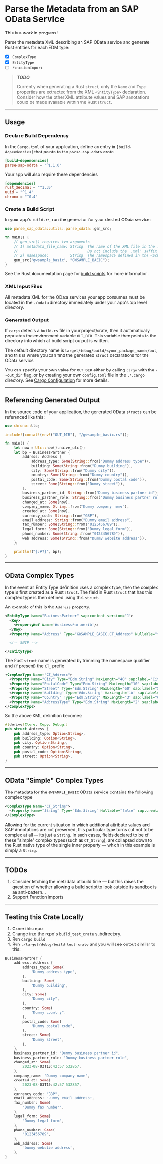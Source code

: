# Parse the Metadata from an SAP OData Service

This is a work in progress!

Parse the metadata XML describing an SAP OData service and generate Rust entities for each EDM type:

* [x] `ComplexType`
* [x] `EntityType`
* [ ] `FunctionImport`

> ***TODO***
>
> Currently when generating a Rust `struct`, only the `Name` and `Type` properties are extracted from the XML `<EntityType>` declaration.<br>
> Consider how the other XML attribute values and SAP annotations could be made available within the Rust `struct`.

---
## Usage

### Declare Build Dependency

In the `Cargo.toml` of your application, define an entry in `[build-dependencies]` that points to the `parse-sap-odata` crate:

```toml
[build-dependencies]
parse-sap-odata = "^1.1.0"
```

Your app will also require these dependencies

```toml
[dependencies]
rust_decimal = "^1.30"
uuid = "^1.4"
chrono = "^0.4"
```

### Create a Build Script

In your app's `build.rs`, run the generator for your desired OData service:

```rust
use parse_sap_odata::utils::parse_odata::gen_src;

fn main() {
    // gen_src() requires two arguments
    // 1) metadata_file_name: String  The name of the XML file in the ./odata directory
    //                                Do not include the '.xml' suffix in the file name!
    // 2) namespace:          String  The namespace defined in the <Schema> attribute of the OData XML
    gen_src("gwsample_basic", "GWSAMPLE_BASIC");
}
```

See the Rust documentation page for [build scripts](https://doc.rust-lang.org/cargo/reference/build-scripts.html) for more information.

### XML Input Files

All metadata XML for the OData services your app consumes must be located in the `./odata` directory immediately under your app's top level directory.

### Generated Output

If `cargo` detects a `build.rs` file in your project/crate, then it automatically populates the environment variable `OUT_DIR`.
This variable then points to the directory into which all build script output is written.

The default directory name is `target/debug/build/<your_package_name>/out`, and this is where you can find the generated `struct` declarations for the OData service.

You can specify your own value for `OUT_DIR` either by calling `cargo` with the `--out_dir` flag, or by creating your own `config.toml` file in the `./.cargo` directory.
See [Cargo Configuration](https://doc.rust-lang.org/cargo/reference/config.html) for more details.

---

## Referencing Generated Output

In the source code of your application, the generated OData `structs` can be referenced like this:

```rust
use chrono::Utc;

include!(concat!(env!("OUT_DIR"), "/gwsample_basic.rs"));

fn main() {
    let now = Utc::now().naive_utc();
    let bp = BusinessPartner {
        address: Address {
            address_type: Some(String::from("Dummy address type")),
            building: Some(String::from("Dummy building")),
            city: Some(String::from("Dummy city")),
            country: Some(String::from("Dummy country")),
            postal_code: Some(String::from("Dummy postal code")),
            street: Some(String::from("Dummy street")),
        },
        business_partner_id: String::from("Dummy business partner id"),
        business_partner_role: String::from("Dummy business partner role"),
        changed_at: Some(now),
        company_name: String::from("Dummy company name"),
        created_at: Some(now),
        currency_code: String::from("GBP"),
        email_address: String::from("Dummy email address"),
        fax_number: Some(String::from("0123456789")),
        legal_form: Some(String::from("Dummy legal form")),
        phone_number: Some(String::from("0123456789")),
        web_address: Some(String::from("Dummy website address")),
    };

    println!("{:#?}", bp);
}
```

---

## OData Complex Types

In the event an Entity Type definition uses a complex type, then the complex type is first created as a Rust `struct`.
The field in Rust `struct` that has this complex type is then defined using this `struct`.

An example of this is the `Address` property.

```xml
<EntityType Name="BusinessPartner" sap:content-version="1">
  <Key>
    <PropertyRef Name="BusinessPartnerID"/>
  </Key>
  <Property Name="Address" Type="GWSAMPLE_BASIC.CT_Address" Nullable="false"/>

  <!-- SNIP -->

</EntityType>
```

The Rust `struct` name is generated by trimming the namespace qualifier and (if present) the `CT_` prefix

```xml
<ComplexType Name="CT_Address">
  <Property Name="City" Type="Edm.String" MaxLength="40" sap:label="City" sap:semantics="city"/>
  <Property Name="PostalCode" Type="Edm.String" MaxLength="10" sap:label="Postal Code" sap:semantics="zip"/>
  <Property Name="Street" Type="Edm.String" MaxLength="60" sap:label="Street" sap:semantics="street"/>
  <Property Name="Building" Type="Edm.String" MaxLength="10" sap:label="Building"/>
  <Property Name="Country" Type="Edm.String" MaxLength="3" sap:label="Country" sap:semantics="country"/>
  <Property Name="AddressType" Type="Edm.String" MaxLength="2" sap:label="Address Type"/>
</ComplexType>
```

So the above XML definition becomes:

```rust
#[derive(Clone, Copy, Debug)]
pub struct Address {
    pub address_type: Option<String>,
    pub building: Option<String>,
    pub city: Option<String>,
    pub country: Option<String>,
    pub postal_code: Option<String>,
    pub street: Option<String>,
}
```

---

## OData "Simple" Complex Types

The metadata for the `GWSAMPLE_BASIC` OData service contains the following complex type:

```xml
<ComplexType Name="CT_String">
  <Property Name="String" Type="Edm.String" Nullable="false" sap:creatable="false" sap:updatable="false" sap:sortable="false" sap:filterable="false"/>
</ComplexType>
```

Allowing for the current situation in which additional attribute values and SAP Annotations are not preserved, this particular type turns out not to be complex at all &mdash; its just a `String`.
In such cases, fields declared to be of these "simple" complex types (such as `CT_String`), are collapsed down to the Rust native type of the single inner property &mdash; which in this example is simply a `String`.

---

## TODOs

1. Consider fetching the metadata at build time &mdash; but this raises the question of whether allowing a build script to look outside its sandbox is an anti-pattern...
1. Support Function Imports

---

## Testing this Crate Locally

1. Clone this repo
2. Change into the repo's `build_test_crate` subdirectory.
3. Run `cargo build`
4. Run `./target/debug/build-test-crate` and you will see output similar to this:

```rust
BusinessPartner {
    address: Address {
        address_type: Some(
            "Dummy address type",
        ),
        building: Some(
            "Dummy building",
        ),
        city: Some(
            "Dummy city",
        ),
        country: Some(
            "Dummy country",
        ),
        postal_code: Some(
            "Dummy postal code",
        ),
        street: Some(
            "Dummy street",
        ),
    },
    business_partner_id: "Dummy business partner id",
    business_partner_role: "Dummy business partner role",
    changed_at: Some(
        2023-08-03T10:42:57.532857,
    ),
    company_name: "Dummy company name",
    created_at: Some(
        2023-08-03T10:42:57.532857,
    ),
    currency_code: "GBP",
    email_address: "Dummy email address",
    fax_number: Some(
        "Dummy fax number",
    ),
    legal_form: Some(
        "Dummy legal form",
    ),
    phone_number: Some(
        "0123456789",
    ),
    web_address: Some(
        "Dummy website address",
    ),
}
```
